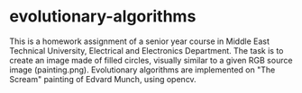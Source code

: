 # evolutionary-algorithms
This is a homework assignment of a senior year course in Middle East Technical University, Electrical and Electronics Department.
The task is to create an image made of filled circles, visually similar to a given RGB source image (painting.png).
Evolutionary algorithms are implemented on "The Scream" painting of Edvard Munch, using opencv.
